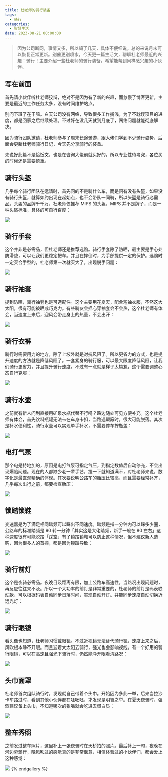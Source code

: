 ```yaml
---
title: 杜老师的骑行装备
tags:
  - 骑行
categories:
  - 智慧生活
date: 2023-08-21 00:00:00
---
```


> 因为公司断网，事情又多，所以鸽了几天，具体不便细说。总的来说月末可以恢复正常更新。别催更别喷水，今天更一篇生活文，聊聊杜老师最近的兴趣：骑行！主要介绍一些杜老师的骑行装备，希望能帮到同样感兴趣的小伙伴。

<!-- more -->

## 写在前面

首先请小伙伴听杜老师狡辩，绝对不是因为有了新的兴趣，而怠慢了博客更新，主要是最近的工作任务太多，没有时间维护站点。

别问下班了在干嘛。白天公司没有网络，导致很多工作搁浅，为了不耽误项目的进度，都是回家之后继续处理。不过好在没几天就到月底了，网络问题就能彻底解决。

因为骑行团队邀请，杜老师参与了周末长途骑游，跟大佬们学到不少骑行姿势，后面会更新杜老师骑行日记，今天先分享骑行的装备。

先说好此篇不是恰饭文，也是在咨询大佬前就买好的，所以专业性待考究，各位买的时候还是需要慎重。

## 骑行头盔

几乎每个骑行团队在邀请时，首先问的不是骑什么车，而是问有没有头盔，如果没有骑行头盔，就算如约出现在起始点，也不会带队一同骑，所以头盔是骑行必需品。头盔的品牌千千万，杜老师仅推荐 MIPS 的头盔，MIPS 并不是牌子，而是一种头盔标准，具体的可自行百度：

![](https://cdn.dusays.com/2023/08/618-1.jpg)

## 骑行手套

这个并非是必需品，但杜老师还是推荐选购。骑行手套除了防晒，最主要是手心处防滑垫，可以让我们更稳定把车。并且在摔倒时，为手部提供一定的保护。选购时一定买合手型的，杜老师第一次就买大了，出现脱手问题：

![](https://cdn.dusays.com/2023/08/618-2.jpg)

## 骑行袖套

提到防晒，骑行袖套也是可选配件。这个主要用在夏天，配合短袖衣服，不然这大太阳，很有可能被晒成巧克力。有些骑友会担心穿袖套会不会热，这个杜老师有体会，当速度上来后，迎风会带走身上的热量，不会出汗：

![](https://cdn.dusays.com/2023/08/618-3.jpg)

## 骑行衣裤

骑行时需要用力的地方，除了上坡外就是对抗风阻了。所以更省力的方式，也是提升速度的方法就是降低风阻了。一套紧身的骑行服，可以最大限度降低风阻，让我们骑行更省力，并且提升骑行速度。不过有一点就是样子太尴尬，这个需要调整心态自行克服：

![](https://cdn.dusays.com/2023/08/618-4.jpg)

## 骑行水壶

之前就有新人问到直接用矿泉水瓶代替不行吗？路边随处可见方便补充。这个杜老师有体会，首先饮料瓶罐无法卡在车身卡扣，当路遇颠簸时，很大可能脱落。其次是补水便利性，骑行水壶可以实现单手补水，不需要停车拧瓶盖：

![](https://cdn.dusays.com/2023/08/618-5.jpg)

## 电打气泵

那个电是特地加的，原因是电打气泵可指定气压，到指定数值后自动停充，不会出现爆胎问题。现在的人都缺少老一辈手艺，捏一下就知道满不，对杜老师来说，数字化是最直观精确的体现。其次要说明公路车的胎压比较高，而且需要经常补齐，几乎每次出行之前，都要检查胎压：

![](https://cdn.dusays.com/2023/08/618-6.jpg)

## 锁踏锁鞋

变速器是为了满足相同踏频可以踩出不同速度。踏频是指一分钟内可以踩多少圈，公路车的标准踏频是 90 转一分钟「其实这是大佬踏频，新手一般在 80 左右」这种速度很有可能脱踏「踩空」有了锁踏锁鞋可以防止这种情况，但不建议新人选购，因为很多人的首摔，都是因为锁踏导致：

![](https://cdn.dusays.com/2023/08/618-7.jpg)

## 骑行前灯

这个是夜骑必需品。夜晚目及距离有限，加上公路车高速性，当路况出现问题时，再反应往往来不及。所以一个大功率的前灯是非常重要的，杜老师的前灯是码表联动款，可以根据码表自动同步日落时间，实现自动开灯。并能同步速度自动切换近远光灯：

![](https://cdn.dusays.com/2023/08/618-8.jpg)

## 骑行眼镜

看头像也知道，杜老师习惯戴眼镜。不过近视镜无法替代骑行镜，速度上来之后，风吹根本睁不开眼。而且迎着大太阳去骑行，强光也会影响视线。有一个好用的骑行眼镜，可以在高速且强光下骑行时，仍然能睁开眼看清路况：

![](https://cdn.dusays.com/2023/08/618-9.jpg)

## 头巾面罩

杜老师首次组队骑行时，发现就自己带着个头巾。开始因为多此一举，后来当拉沙卡车路过时，看到其他小伙伴都在呸呸呸，才发现是明智之举。在夏天夜骑时，强烈建议备上头巾，不知道哪次的张嘴就会吃进去蛋白质：

![](https://cdn.dusays.com/2023/08/618-10.jpg)

## 整车秀照

之前发过整车照片，这里补上一张夜骑时在天桥拍的照片。最后补上一句，夜晚在河边旁骑行，晚风吹过的感觉真的是非常惬意，相信体验过的小伙伴们，都会爱上这种感觉：

![](https://cdn.dusays.com/2023/08/618-11.jpg)
{% endgallery %}